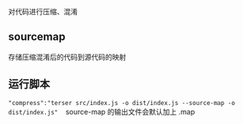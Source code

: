 
对代码进行压缩、混淆

## sourcemap

存储压缩混淆后的代码到源代码的映射

## 运行脚本

`"compress":"terser src/index.js -o dist/index.js --source-map -o dist/index.js"`
   source-map 的输出文件会默认加上 .map